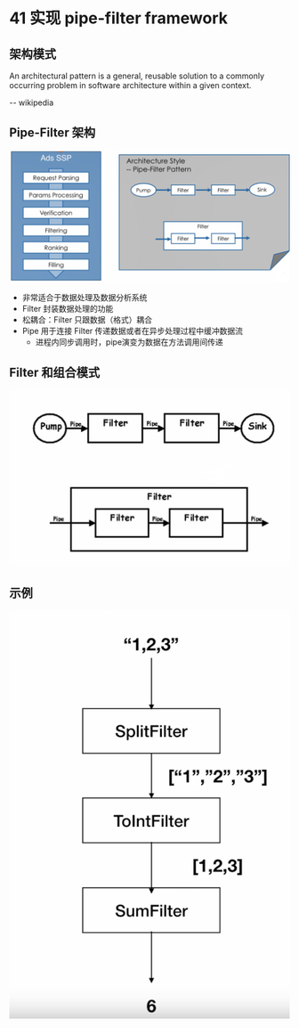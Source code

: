 # 41 实现 pipe-filter framework
## 架构模式
 An architectural pattern is a general, reusable solution to a commonly occurring problem in software architecture 
 within a given context.

 -- wikipedia
 
 ## Pipe-Filter 架构
 ![pipe-filter](pipe-filter.png)
 
 * 非常适合于数据处理及数据分析系统
 * Filter 封装数据处理的功能
 * 松耦合：Filter 只跟数据（格式）耦合
 * Pipe 用于连接 Filter 传递数据或者在异步处理过程中缓冲数据流
    * 进程内同步调用时，pipe演变为数据在方法调用间传递
    
## Filter 和组合模式
![filter-combination](filter_combination.png)

## 示例
![filter-example](filter-example.png)